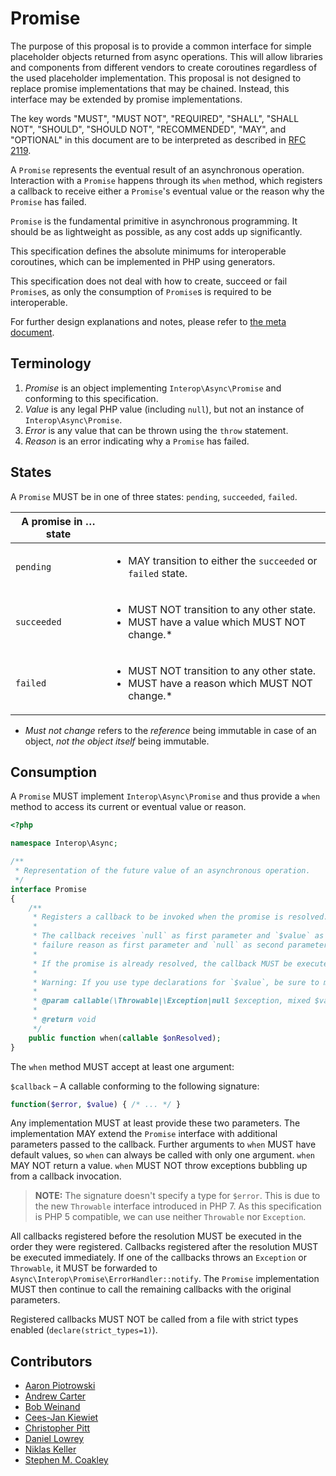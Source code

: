 # Promise

The purpose of this proposal is to provide a common interface for simple placeholder objects returned from async operations. This will allow libraries and components from different vendors to create coroutines regardless of the used placeholder implementation. This proposal is not designed to replace promise implementations that may be chained. Instead, this interface may be extended by promise implementations.

The key words "MUST", "MUST NOT", "REQUIRED", "SHALL", "SHALL NOT", "SHOULD",
"SHOULD NOT", "RECOMMENDED", "MAY", and "OPTIONAL" in this document are to be
interpreted as described in [RFC 2119][].

A `Promise` represents the eventual result of an asynchronous operation. Interaction with a `Promise` happens through its `when` method, which registers a callback to receive either a `Promise`'s eventual value or the reason why the `Promise` has failed.

`Promise` is the fundamental primitive in asynchronous programming. It should be as lightweight as possible, as any cost adds up significantly.

This specification defines the absolute minimums for interoperable coroutines, which can be implemented in PHP using generators.

This specification does not deal with how to create, succeed or fail `Promise`s, as only the consumption of `Promise`s is required to be interoperable.

For further design explanations and notes, please refer to [the meta document](META.md).

## Terminology

1. _Promise_ is an object implementing `Interop\Async\Promise` and conforming to this specification.
2. _Value_ is any legal PHP value (including `null`), but not an instance of `Interop\Async\Promise`.
3. _Error_ is any value that can be thrown using the `throw` statement.
4. _Reason_ is an error indicating why a `Promise` has failed.

## States

A `Promise` MUST be in one of three states: `pending`, `succeeded`, `failed`.

| A promise in … state | &nbsp; |
|----------------------|--------|
|`pending`  | <ul><li>MAY transition to either the `succeeded` or `failed` state.</li></ul>                                |
|`succeeded`| <ul><li>MUST NOT transition to any other state.</li><li>MUST have a value which MUST NOT change.*</li></ul>  |
|`failed`   | <ul><li>MUST NOT transition to any other state.</li><li>MUST have a reason which MUST NOT change.*</li></ul> |

* _Must not change_ refers to the _reference_ being immutable in case of an object, _not the object itself_ being immutable.

## Consumption

A `Promise` MUST implement `Interop\Async\Promise` and thus provide a `when` method to access its current or eventual value or reason.

```php
<?php

namespace Interop\Async;

/**
 * Representation of the future value of an asynchronous operation.
 */
interface Promise
{
    /**
     * Registers a callback to be invoked when the promise is resolved.
     *
     * The callback receives `null` as first parameter and `$value` as second parameter on success. It receives the
     * failure reason as first parameter and `null` as second parameter on failure.
     *
     * If the promise is already resolved, the callback MUST be executed immediately.
     *
     * Warning: If you use type declarations for `$value`, be sure to make them accept `null` in case of failures.
     *
     * @param callable(\Throwable|\Exception|null $exception, mixed $value) $onResolved Callback to be executed.
     *
     * @return void
     */
    public function when(callable $onResolved);
}
```

The `when` method MUST accept at least one argument:

`$callback` – A callable conforming to the following signature:

```php
function($error, $value) { /* ... */ }
```

Any implementation MUST at least provide these two parameters. The implementation MAY extend the `Promise` interface with additional parameters passed to the callback. Further arguments to `when` MUST have default values, so `when` can always be called with only one argument. `when` MAY NOT return a value. `when` MUST NOT throw exceptions bubbling up from a callback invocation.

> **NOTE:** The signature doesn't specify a type for `$error`. This is due to the new `Throwable` interface introduced in PHP 7. As this specification is PHP 5 compatible, we can use neither `Throwable` nor `Exception`.

All callbacks registered before the resolution MUST be executed in the order they were registered. Callbacks registered after the resolution MUST be executed immediately. If one of the callbacks throws an `Exception` or `Throwable`, it MUST be forwarded to `Async\Interop\Promise\ErrorHandler::notify`. The `Promise` implementation MUST then continue to call the remaining callbacks with the original parameters.

Registered callbacks MUST NOT be called from a file with strict types enabled (`declare(strict_types=1)`).

## Contributors

* [Aaron Piotrowski](https://github.com/trowski)
* [Andrew Carter](https://github.com/AndrewCarterUK)
* [Bob Weinand](https://github.com/bwoebi)
* [Cees-Jan Kiewiet](https://github.com/WyriHaximus)
* [Christopher Pitt](https://github.com/assertchris)
* [Daniel Lowrey](https://github.com/rdlowrey)
* [Niklas Keller](https://github.com/kelunik)
* [Stephen M. Coakley](https://github.com/coderstephen)

[RFC 2119]: http://tools.ietf.org/html/rfc2119
